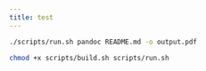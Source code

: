 ```yaml
---
title: test
---
```


```bash
./scripts/run.sh pandoc README.md -o output.pdf 
```


```bash
chmod +x scripts/build.sh scripts/run.sh
```
